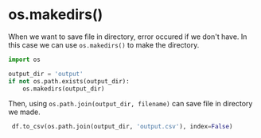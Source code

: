 # os.makedirs()

When we want to save file in directory, error occured if we don't have.
In this case we can use ```os.makedirs()``` to make the directory.

```python
import os

output_dir = 'output'
if not os.path.exists(output_dir):
    os.makedirs(output_dir)
```

Then, using ```os.path.join(output_dir, filename)``` can save file in directory we made.

```python
 df.to_csv(os.path.join(output_dir, 'output.csv'), index=False)
```
